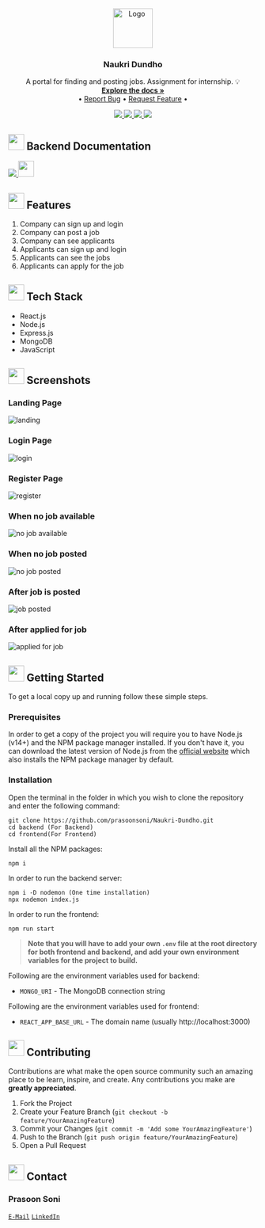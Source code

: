 <!-- PROJECT LOGO -->
<br />
<p align="center">
  <a href="https://github.com/prasoonsoni/URL-Shortner">
    <img src="https://cdn-icons.flaticon.com/png/512/3194/premium/3194461.png?token=exp=1655406287~hmac=f7907232059a95bb71088ff98f8d16fb" alt="Logo" width="80" height="80">
  </a>

  <h3 align="center">Naukri Dundho</h3>

  <p align="center">
    A portal for finding and posting jobs. Assignment for internship. 💡
    <br />
    <a href="https://github.com/prasoonsoni/Naukri-Dundho"><strong>Explore the docs »</strong></a>
    <br />
    •
    <a href="https://github.com/prasoonsoni/Naukri-Dundho/issues">Report Bug</a>
    •
    <a href="https://github.com/prasoonsoni/Naukri-Dundho/issues">Request Feature</a>
    •
  </p>
</p>

<!-- BADGES -->
<p align="center">
  <a href="https://github.com/prasoonsoni/Naukri-Dundho/graphs/contributors">
    <img src="https://img.shields.io/github/contributors/prasoonsoni/Naukri-Dundho.svg?style=for-the-badge">
  </a>
  <a href="https://github.com/prasoonsoni/Naukri-Dundho/network/members">
    <img src="https://img.shields.io/github/forks/prasoonsoni/Naukri-Dundho?style=for-the-badge">
  </a>  
  <a href="https://github.com/prasoonsoni/Naukri-Dundho/stargazers">
    <img src="https://img.shields.io/github/stars/prasoonsoni/Naukri-Dundho?style=for-the-badge">
  </a>
  <a href="https://github.com/prasoonsoni/Naukri-Dundho/issues">
    <img src="https://img.shields.io/github/issues/prasoonsoni/Naukri-Dundho?style=for-the-badge">
  </a>
</p>


## <img src="https://cdn-icons-png.flaticon.com/512/4661/4661245.png" width="32" height="32"> Backend Documentation
  <a href="https://app.getpostman.com/run-collection/539f109c2e7ee05f21c1?action=collection%2Fimport">
    <img src="https://run.pstmn.io/button.svg">
  </a>
  <a href="https://app.swaggerhub.com/apis/prasoonsoni/NaukriDundho/1">
    <img src="https://miro.medium.com/max/690/1*aKVg84SP5oPV9fwOnbl6yQ.png" height="32px">
  </a>

<!-- ABOUT THE PROJECT -->
<!-- ## <img src="https://openclipart.org/download/307315/1538154643.svg" width="32" height="32"> About The Project
URL Shortner is a web app which can help you to get rid of long URLs, shorten them and share them with your friends. -->

## <img src="https://cdn-icons-png.flaticon.com/512/427/427735.png" width="32" height="32"> Features

1) Company can sign up and login
2) Company can post a job
3) Company can see applicants
4) Applicants can sign up and login
5) Applicants can see the jobs
6) Applicants can apply for the job

## <img src="https://techstackapps.com/media/2019/11/TechStackApps-logo-icon.png" width="32" height="32"> Tech Stack

* React.js
* Node.js
* Express.js
* MongoDB
* JavaScript

<!-- SCREENSHOTS -->
## <img src="https://cdn-icons-png.flaticon.com/512/6823/6823853.png" width="32" height="32"> Screenshots
### Landing Page
![landing](https://user-images.githubusercontent.com/75159757/174145196-84c9df17-91fe-40a3-8148-5e17a7cf1fd8.png)
### Login Page
![login](https://user-images.githubusercontent.com/75159757/174145219-93550e71-c526-4324-a15f-3e144ad20a5d.png)
### Register Page
![register](https://user-images.githubusercontent.com/75159757/174145236-ae2e8f32-f052-4054-866e-aaab97e8a15d.png)
### When no job available
![no job available](https://user-images.githubusercontent.com/75159757/174145265-81450983-e163-4f9c-8354-b7a98a49ef48.png)
### When no job posted
![no job posted](https://user-images.githubusercontent.com/75159757/174145276-a1e6f3c3-6730-4fb7-8508-b8dc0480367c.png)
### After job is posted
![job posted](https://user-images.githubusercontent.com/75159757/174145294-cc23f9c4-16ac-43f0-b61e-e7ae99acd5d7.png)
### After applied for job
![applied for job](https://user-images.githubusercontent.com/75159757/174145337-796d7906-5c35-4839-88ae-f40fa267fe0c.png)

<!-- GETTING STARTED -->
## <img src="https://cdn.iconscout.com/icon/free/png-512/laptop-user-1-1179329.png" width="32" height="32"> Getting Started

To get a local copy up and running follow these simple steps.
### Prerequisites
In order to get a copy of the project you will require you to have Node.js (v14+) and the NPM package manager installed. If you don't have it, you can download the latest version of Node.js from the [official website](https://nodejs.org/en/download/) which also installs the NPM package manager by default.
### Installation
Open the terminal in the folder in which you wish to clone the repository and enter the following command:
``` 
git clone https://github.com/prasoonsoni/Naukri-Dundho.git
cd backend (For Backend)
cd frontend(For Frontend)
```
Install all the NPM packages:
```
npm i
```
In order to run the backend server:
```
npm i -D nodemon (One time installation)
npx nodemon index.js
```
In order to run the frontend:
```
npm run start
```

> **Note that you will have to add your own `.env` file at the root directory for both frontend and backend, and add your own environment variables for the project to build.**

Following are the environment variables used for backend:
- `MONGO_URI` - The MongoDB connection string

Following are the environment variables used for frontend:
- `REACT_APP_BASE_URL` - The domain name (usually http://localhost:3000)

<!-- CONTRIBUTING -->
## <img src="https://hpe-developer-portal.s3.amazonaws.com/uploads/media/2020/3/git-icon-1788c-1590702885345.png" width=32 height=32> Contributing

Contributions are what make the open source community such an amazing place to be learn, inspire, and create. Any contributions you make are **greatly appreciated**.

1. Fork the Project
2. Create your Feature Branch (`git checkout -b feature/YourAmazingFeature`)
3. Commit your Changes (`git commit -m 'Add some YourAmazingFeature'`)
4. Push to the Branch (`git push origin feature/YourAmazingFeature`)
5. Open a Pull Request


<!-- CONTACT -->
## <img src="https://upload.wikimedia.org/wikipedia/commons/thumb/9/93/Google_Contacts_icon.svg/1024px-Google_Contacts_icon.svg.png" width=32 height=32> Contact

### Prasoon Soni
[`E-Mail`](mailto:prasoonsoni.work@gmail.com)
[`LinkedIn`](https://www.linkedin.com/in/prasoonsoni/)


